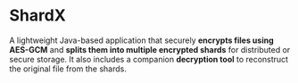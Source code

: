 # ShardX
A lightweight Java-based application that securely **encrypts files using AES-GCM** and **splits them into multiple encrypted shards** for distributed or secure storage.   It also includes a companion **decryption tool** to reconstruct the original file from the shards.

